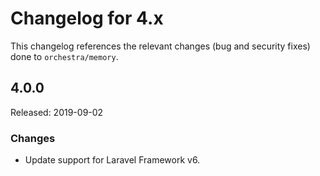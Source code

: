 # Changelog for 4.x

This changelog references the relevant changes (bug and security fixes) done to `orchestra/memory`.

## 4.0.0

Released: 2019-09-02

### Changes

* Update support for Laravel Framework v6.
